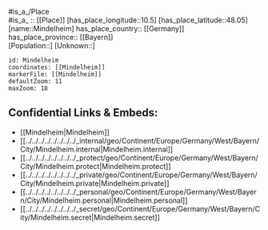 ﻿---
location: [48.05,10.5] 
mapzoom: [7,12] 
mapmarker: city 
type: City
tags:
- geo/City


SpocWebEntityId: 32491
isDeleted: false
confidential: public

---
#is_a_/Place  
#is_a_ :: [[Place]] 
[has_place_longitude::10.5] 
[has_place_latitude::48.05] 
[name::Mindelheim] 
has_place_country:: [[Germany]]  
has_place_province:: [[Bayern]]  
[Population::] 
[Unknown::] 


```leaflet
id: Mindelheim
coordinates: [[Mindelheim]] 
markerFile: [[Mindelheim]] 
defaultZoom: 11 
maxZoom: 18
```


## Confidential Links & Embeds: 
- [[Mindelheim|Mindelheim]]  
- [[../../../../../../../../_internal/geo/Continent/Europe/Germany/West/Bayern/City/Mindelheim.internal|Mindelheim.internal]] 
- [[../../../../../../../../_protect/geo/Continent/Europe/Germany/West/Bayern/City/Mindelheim.protect|Mindelheim.protect]] 
- [[../../../../../../../../_private/geo/Continent/Europe/Germany/West/Bayern/City/Mindelheim.private|Mindelheim.private]] 
- [[../../../../../../../../_personal/geo/Continent/Europe/Germany/West/Bayern/City/Mindelheim.personal|Mindelheim.personal]] 
- [[../../../../../../../../_secret/geo/Continent/Europe/Germany/West/Bayern/City/Mindelheim.secret|Mindelheim.secret]] 
